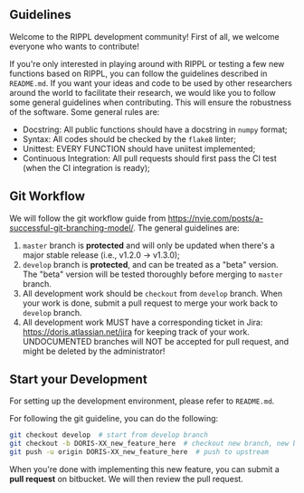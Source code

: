 ## Guidelines

Welcome to the RIPPL development community! First of all, we welcome everyone who wants to contribute!

If you're only interested in playing around with RIPPL or testing a few new functions based on RIPPL, you can follow the guidelines described in `README.md`. If you want your ideas and code to be used by other researchers around the world to facilitate their research, we would like you to follow some general guidelines when contributing. This will ensure the robustness of the software. Some general rules are:

- Docstring: All public functions should have a docstring in `numpy` format;
- Syntax: All codes should be checked by the `flake8` linter;
- Unittest: EVERY FUNCTION should have uniitest implemented;
- Continuous Integration: All pull requests should first pass the CI test (when the CI integration is ready);

## Git Workflow

We will follow the git workflow guide from https://nvie.com/posts/a-successful-git-branching-model/. The general guidelines are:

1. `master` branch is **protected** and will only be updated when there's a major stable release (i.e., v1.2.0 -> v1.3.0);
2. `develop` branch is **protected**, and can be treated as a "beta" version. The "beta" version will be tested thoroughly before merging to `master` branch. 
3. All development work should be `checkout` from `develop` branch. When your work is done, submit a pull request to merge your work back to `develop` branch. 
4. All development work MUST have a corresponding ticket in Jira: https://doris.atlassian.net/jira for keeping track of your work. UNDOCUMENTED branches will NOT be accepted for pull request, and might be deleted by the administrator!

## Start your Development 

For setting up the development environment, please refer to `README.md`. 

For following the git guideline, you can do the following:

```bash
git checkout develop  # start from develop branch
git checkout -b DORIS-XX_new_feature_here  # checkout new branch, new branch name must correspond to a jira ticket number
git push -u origin DORIS-XX_new_feature_here  # push to upstream
```

When you're done with implementing this new feature, you can submit a **pull request** on bitbucket. We will then review the pull request. 
